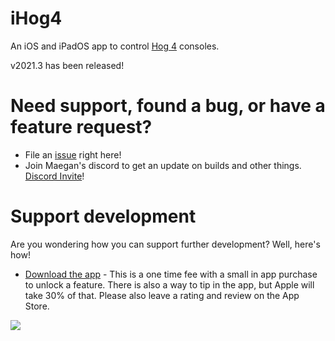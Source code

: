 # iHog4

An iOS and iPadOS app to control [Hog 4](https://www.etcconnect.com/Products/High-End-Systems/Hog-4-Consoles/) consoles.

v2021.3 has been released!

# Need support, found a bug, or have a feature request?

- File an [issue](https://github.com/maeganwilson/iHog4/issues/new) right here!
- Join Maegan's discord to get an update on builds and other things. [Discord Invite](https://discord.gg/HmGYbNHmun)!

# Support development

Are you wondering how you can support further development? Well, here's how!

- [Download the app](https://apps.apple.com/us/app/ihog-osc-lighting-remote/id1487580623?ls=1) - This is a one time fee with a small in app purchase to unlock a feature. There is also a way to tip in the app, but Apple will take 30% of that. Please also leave a rating and review on the App Store.

<a href="https://www.buymeacoffee.com/maeganwilson_"><img src="https://img.buymeacoffee.com/button-api/?text=Buy me a coffee&emoji=&slug=ptd&button_colour=25aee3&font_colour=000000&font_family=Inter&outline_colour=000000&coffee_colour=FFDD00"></a>
